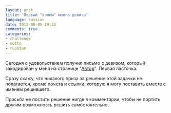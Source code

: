 ```yaml
---
layout: post
title: 'Первый "взлом" моего девиза'
language: russian
date: 2012-09-05 19:33
comments: true
categories: 
- challenge
- motto
- russian
---
```

Сегодня с удовольствием получил письмо c девизом, который закодирован
у меня на странице "[Автор][]". Первая ласточка.

Сразу скажу, что никакого приза за решение этой задачки не полагается, кроме
почета и ссылки, которую я могу поставить вместе с именем решившего.

Просьба не постить решение нигде в комментарии, чтобы не портить другим 
возможность решить самостоятельно.

[Автор]: /about/